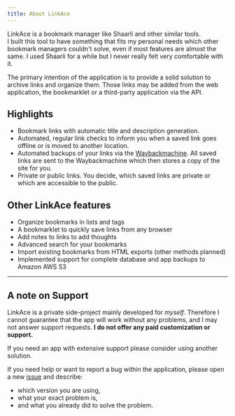 ```yaml
---
title: About LinkAce
---
```


LinkAce is a bookmark manager like Shaarli and other similar tools.  
I built this tool to have something that fits my personal needs which other bookmark managers couldn't solve,
even if most features are almost the same. I used Shaarli for a while but I never really felt very comfortable
with it.

The primary intention of the application is to provide a solid solution to archive links and organize them. Those links
may be added from the web application, the bookmarklet or a third-party application via the API.

## Highlights

* Bookmark links with automatic title and description generation.
* Automated, regular link checks to inform you when a saved link goes offline or is moved to another location.
* Automated backups of your links via the [Waybackmachine](https://archive.org/web/web.php). All saved links are sent
    to the Waybackmachine which then stores a copy of the site for you.
* Private or public links. You decide, which saved links are private or which are accessible to the public.

## Other LinkAce features

* Organize bookmarks in lists and tags
* A bookmarklet to quickly save links from any browser
* Add notes to links to add thoughts
* Advanced search for your bookmarks
* Import existing bookmarks from HTML exports (other methods planned)
* Implemented support for complete database and app backups to Amazon AWS S3

---

## A note on Support

LinkAce is a private side-project mainly developed for *myself*. Therefore I cannot guarantee that the app will work 
without any problems, and I may not answer support requests. **I do not offer any paid customization or support.**

If you need an app with extensive support please consider using another solution.

If you need help or want to report a bug within the application, please open a new [issue](https://github.com/Kovah/LinkAce/issues)
and describe:

* which version you are using,
* what your exact problem is,
* and what you already did to solve the problem.
